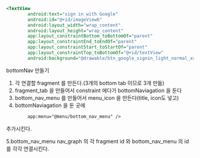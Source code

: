 ```xml
<TextView
        android:text="sign in with Google"
        android:id="@+id/imageView6"
        android:layout_width="wrap_content"
        android:layout_height="wrap_content"
        app:layout_constraintBottom_toBottomOf="parent"
        app:layout_constraintEnd_toEndOf="parent"
        app:layout_constraintStart_toStartOf="parent"
        app:layout_constraintTop_toBottomOf="@+id/textView"
        android:background="@drawable/btn_google_signin_light_normal_xxhdpi" />
```

bottomNav 만들기
1. 각 연결할 fragment 를 만든다.(3개의 bottom tab 이므로 3개 만듦)
2. fragment_tab 을 만들어서 constraint 에다가 bottomNaviagation 을 둔다
3. bottom_nav_menu 를 만들어서 menu_icon 을 만든다(title, icon도 넣고)
4. bottomNaviagation 을 둔 곳에 
```xml
        app:menu="@menu/bottom_nav_menu" />

```
추가시킨다.

5.bottom_nav_menu 
nav_graph 의 각 fragment id 와 bottom_nav_menu 의 id 를 각각 연결시킨다.
